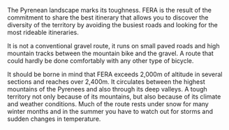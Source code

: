 The Pyrenean landscape marks its toughness. FERA is the result of the commitment to share the best itinerary that allows you to discover the diversity of the territory by avoiding the busiest roads and looking for the most rideable itineraries.

It is not a conventional gravel route, it runs on small paved roads and high mountain tracks between the mountain bike and the gravel. A route that could hardly be done comfortably with any other type of bicycle.

It should be borne in mind that FERA exceeds 2,000m of altitude in several sections and reaches over 2,400m. It circulates between the highest mountains of the Pyrenees and also through its deep valleys. A tough territory not only because of its mountains, but also because of its climate and weather conditions. Much of the route rests under snow for many winter months and in the summer you have to watch out for storms and sudden changes in temperature.
